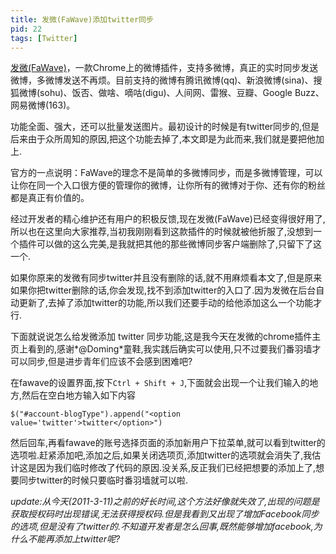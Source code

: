 ```yaml
---
title: 发微(FaWave)添加twitter同步
pid: 22
tags: [Twitter]
---
```

[发微(FaWave)](https://chrome.google.com/extensions/detail/aicelmgbddfgmpieedjiggifabdpcnln?hl=zh-cn)，一款Chrome上的微博插件，支持多微博，真正的实时同步发送微博，多微博发送不再烦。目前支持的微博有腾讯微博(qq)、新浪微博(sina)、搜狐微博(sohu)、饭否、做啥、嘀咕(digu)、人间网、雷猴、豆瓣、Google Buzz、网易微博(163)。

功能全面、强大，还可以批量发送图片。最初设计的时候是有twitter同步的,但是后来由于众所周知的原因,把这个功能去掉了,本文即是为此而来,我们就是要把他加上.

官方的一点说明：FaWave的理念不是简单的多微博同步，而是多微博管理，可以让你在同一个入口很方便的管理你的微博，让你所有的微博对于你、还有你的粉丝都是真正有价值的。

经过开发者的精心维护还有用户的积极反馈,现在发微(FaWave)已经变得很好用了,所以也在这里向大家推荐,当初我刚刚看到这款插件的时候就被他折服了,没想到一个插件可以做的这么完美,是我就把其他的那些微博同步客户端删除了,只留下了这一个.

如果你原来的发微有同步twitter并且没有删除的话,就不用麻烦看本文了,但是原来如果你把twitter删除的话,你会发现,找不到添加twitter的入口了.因为发微在后台自动更新了,去掉了添加twitter的功能,所以我们还要手动的给他添加这么一个功能才行.

下面就说说怎么给发微添加 twitter 同步功能,这是我今天在发微的chrome插件主页上看到的,感谢*@Doming*童鞋,我实践后确实可以使用,只不过要我们番羽墙才可以同步,但是进步青年们应该不会感到困难吧?

在fawave的设置界面,按下`Ctrl + Shift + J`,下面就会出现一个让我们输入的地方,然后在空白地方输入如下内容

    $("#account-blogType").append("<option value='twitter'>twitter</option>")

然后回车,再看fawave的账号选择页面的添加新用户下拉菜单,就可以看到twitter的选项啦.赶紧添加吧,添加之后,如果关闭选项页,添加twitter的选项就会消失了,我估计这是因为我们临时修改了代码的原因.没关系,反正我们已经把想要的添加上了,想要同步twitter的时候只要临时番羽墙就可以啦.

*update:从今天(2011-3-11)之前的好长时间,这个方法好像就失效了,出现的问题是获取授权码时出现错误,无法获得授权码.但是我看到又出现了增加Facebook同步的选项,但是没有了twitter的.不知道开发者是怎么回事,既然能够增加facebook,为什么不能再添加上twitter呢?*
